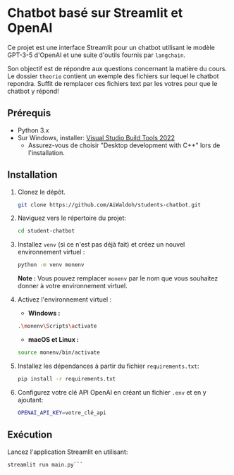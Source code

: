 # Chatbot basé sur Streamlit et OpenAI

Ce projet est une interface Streamlit pour un chatbot utilisant le modèle GPT-3-5 d'OpenAI et une suite d'outils fournis par `langchain`.

Son objectif est de répondre aux questions concernant la matière du cours. Le dossier `theorie` contient un exemple des fichiers sur lequel le chatbot repondra. Suffit de remplacer ces fichiers text par les votres pour que le chatbot y répond!

## Prérequis

- Python 3.x
- Sur Windows, installer: [Visual Studio Build Tools 2022](https://visualstudio.microsoft.com/fr/visual-cpp-build-tools/)
    - Assurez-vous de choisir "Desktop development with C++" lors de l'installation.

## Installation

1. Clonez le dépôt.

    ```bash
    git clone https://github.com/AiWaldoh/students-chatbot.git
    ```

2. Naviguez vers le répertoire du projet:

    ```bash
    cd student-chatbot
    ```

3. Installez `venv` (si ce n'est pas déjà fait) et créez un nouvel environnement virtuel :

    ```bash
    python -m venv monenv
    ```

    **Note :** Vous pouvez remplacer `monenv` par le nom que vous souhaitez donner à votre environnement virtuel.

4. Activez l'environnement virtuel :

    - **Windows :**

    ```bash
    .\monenv\Scripts\activate
    ```

    - **macOS et Linux :**

    ```bash
    source monenv/bin/activate
    ```

5. Installez les dépendances à partir du fichier `requirements.txt`:

    ```bash
    pip install -r requirements.txt
    ```

6. Configurez votre clé API OpenAI en créant un fichier `.env` et en y ajoutant:

    ```bash
    OPENAI_API_KEY=votre_clé_api
    ```

## Exécution

Lancez l'application Streamlit en utilisant:

```bash
streamlit run main.py```
